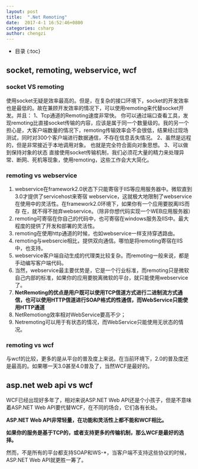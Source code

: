 ```yaml
---
layout: post
title:  ".Net Remoting"
date:  2017-4-1 16:52:46+0800
categories: csharp
author: chengzi
---
```


* 目录
{:toc}

## socket, remoting, webservice, wcf

### socket VS remoting

使用socket无疑是效率最高的。但是，在复杂的接口环境下，socket的开发效率也是最低的。故在兼顾开发效率的情况下，可以使用remoting来代替socket开发。并且：
1、Tcp通道的Remoting速度非常快。
你可以通过端口查看工具，发现remoting比直接socket传输的内容，应该是属于同一个数量级的。我的另一个担心是，大客户端数量的情况下，remoting传输效率会不会很低，结果经过现场测试，同时对300个客户端进行数据通信，不存在信息丢失情况。
2、虽然是远程的，但是非常接近于本地调用对象。
也就是完全符合面向对象思想。
3、可以做到保持对象的状态
直接使用socket传输机制，我们必须花大量的精力来处理异常、断网、死机等现象，使用remoting，这些工作会大大简化。


### remoting vs webservice 
    
1. webservice在framework2.0状态下只能寄宿于IIS等应用服务器中。微软直到3.0才提供了servicehost来寄宿 webservice，这就极大地限制了webservice在使用中的灵活性。在framework2.0环境下，如果你有一个应用要脱离IIS而存 在，就不得不抛弃webservice。（除非你想代码实现一个WEB应用服务器）
2. remoting可寄宿在你自己的代码中，也可寄宿在windows服务及IIS中。最大程度的提供了开发和部署的灵活性。
3. remoting在使用http通道的时候，也如webservice一样支持穿透路由。
4. remoting与websercie相比，提供双向通信。哪怕是将remoting寄宿在IIS中，也支持。
5. webservice客户端自动生成的代理类比较复杂。而remoting一般来说，都是手动编写客户端代码。
6. 当然，webservice最主要优势是，它是一个行业标准，而remoting只是微软自己内部的标准，如果你的应用要脱离微软的平台，就只能使用webservice了。
7. **NetRemoting的优点是用户既可以使用TCP信道方式进行二进制流方式通信，也可以使用HTTP信道进行SOAP格式的性通信，而WebService只能使用HTTP通道**
8.  NetRemotiong效率相对WebService要高不少；
9.  Netremoting可以用于有状态的情况，而WebService只能使用无状态的情况。

### remoting vs wcf
    
与wcf的比较，更多的是从平台的普及度上来说。在当前环境下，2.0的普及度还是最高的。如果哪一天3.0甚至4.0普及了，当然WCF是最好的。


## asp.net web api vs wcf

WCF已经出现好多年了，相对来说ASP.NET Web API还是个小孩子，但是不意味着ASP.NET Web API要代替WCF，在不同的场合，它们各有长处。

**ASP.NET Web API非常轻量，在功能和灵活性上都不能和WCF相比。**

**如果你的服务是基于TCP的，或者支持更多的传输机制，那么WCF是最好的选择。**

然而，不是所有的平台都支持SOAP和WS-*，当客户端不支持这些协议的时候，ASP.NET Web API就更胜一筹了。